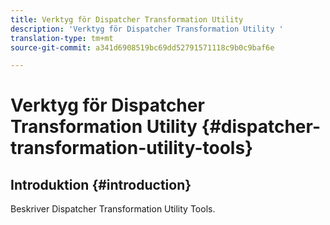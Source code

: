 ```yaml
---
title: Verktyg för Dispatcher Transformation Utility
description: 'Verktyg för Dispatcher Transformation Utility '
translation-type: tm+mt
source-git-commit: a341d6908519bc69dd52791571118c9b0c9baf6e

---
```



# Verktyg för Dispatcher Transformation Utility {#dispatcher-transformation-utility-tools}

## Introduktion {#introduction}

Beskriver Dispatcher Transformation Utility Tools.